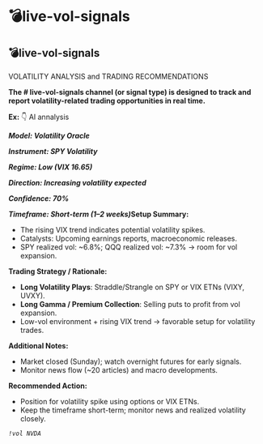 # 💣live-vol-signals

## 💣live-vol-signals

VOLATILITY ANALYSIS and TRADING RECOMMENDATIONS

**The # live-vol-signals channel (or signal type) is designed to track and report volatility-related trading opportunities in real time.**

**Ex:** 👇 AI annalysis

_**Model: Volatility Oracle**_&#x20;

_**Instrument: SPY Volatility**_&#x20;

_**Regime: Low (VIX 16.65)**_&#x20;

_**Direction: Increasing volatility expected**_&#x20;

_**Confidence: 70%**_&#x20;

_**Timeframe: Short-term (1–2 weeks)**_**Setup Summary:**

* The rising VIX trend indicates potential volatility spikes.
* Catalysts: Upcoming earnings reports, macroeconomic releases.
* SPY realized vol: \~6.8%; QQQ realized vol: \~7.3% → room for vol expansion.

**Trading Strategy / Rationale:**

* **Long Volatility Plays**: Straddle/Strangle on SPY or VIX ETNs (VIXY, UVXY).
* **Long Gamma / Premium Collection**: Selling puts to profit from vol expansion.
* Low-vol environment + rising VIX trend → favorable setup for volatility trades.

**Additional Notes:**

* Market closed (Sunday); watch overnight futures for early signals.
* Monitor news flow (\~20 articles) and macro developments.

**Recommended Action:**

* Position for volatility spike using options or VIX ETNs.
* Keep the timeframe short-term; monitor news and realized volatility closely.

_`!vol NVDA`_
